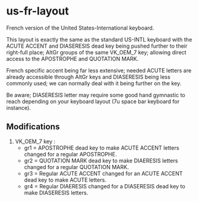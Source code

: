 # us-fr-layout

 French version of the United States-International keyboard.

 This layout is exactly the same as the standard US-INTL keyboard with the ACUTE ACCENT and DIASERESIS dead key being pushed further to their right-full place; AltGr groups of the same VK_OEM_7 key; allowing direct access to the APOSTROPHE and QUOTATION MARK.

 French specific accent being far less extensive; needed ACUTE letters are already accessible through AltGr keys and DIASERESIS being less commonly used; we can normally deal with it being further on the key.

 Be aware; DIASERESIS letter may require some good hand gymnastic to reach depending on your keyboard layout (7u space bar keyboard for instance).

## Modifications

1. VK_OEM_7 key :
    - gr1 = APOSTROPHE dead key to make ACUTE ACCENT letters changed for a regular APOSTROPHE.
    - gr2 = QUOTATION MARK dead key to make DIAERESIS letters changed for a regular QUOTATION MARK.
    - gr3 = Regular ACUTE ACCENT changed for an ACUTE ACCENT dead key to make ACUTE letters.
    - gr4 = Regular DIAERESIS changed for a DIASERESIS dead key to make DIASERESIS letters.
